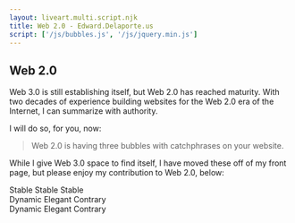 ```yaml
---
layout: liveart.multi.script.njk
title: Web 2.0 - Edward.Delaporte.us
script: ['/js/bubbles.js', '/js/jquery.min.js']
---
```


## Web 2.0

<link rel="stylesheet" href="/css/bubbles.css" /> 

Web 3.0 is still establishing itself, but Web 2.0 has reached maturity.
With two decades of experience building websites for the Web 2.0 era of the Internet, I can summarize with authority.

I will do so, for you, now:

> Web 2.0 is having three bubbles with catchphrases on your website.

While I give Web 3.0 space to find itself, I have moved these off of my front page,
but please enjoy my contribution to Web 2.0, below:

<!-- Highlights -->
<div class="vwrap"><div class="vmove">
  <div id=feature1 class="vslide three_col">
    <span class=bubble id=bubble1>Stable</span>
    <span class=bubble id=bubble2>Stable</span>
    <span class=bubble id=bubble3>Stable</span>
  </div>
  <div id=feature2 class="vslide three_col">
    <span class=bubble id=bubble4>Dynamic</span>
    <span class=bubble id=bubble5>Elegant</span>
    <span class=bubble id=bubble6>Contrary</span>
  </div>
  <div id=feature3 class="vslide three_col">
    <span class=bubble id=bubble7>Dynamic</span>
    <span class=bubble id=bubble8>Elegant</span>
    <span class=bubble id=bubble0>Contrary</span>
  </div>
</div></div>

<script> 
  window.onload = randomize_bubbles;
</script>
